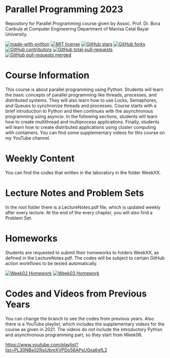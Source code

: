 # Parallel Programming 2023
Repository for Parallel Programming course given by Assoc. Prof. Dr. Bora Canbula 
at Computer Engineering Department of Manisa Celal Bayar University.

[![made-with-python](https://img.shields.io/badge/Made%20with-Python-1f425f.svg)](https://www.python.org/) [![MIT license](https://img.shields.io/badge/License-MIT-blue.svg)](https://lbesson.mit-license.org/) [![GitHub stars](https://badgen.net/github/stars/canbula/ParallelProgramming/)](https://GitHub.com/canbula/ParallelProgramming/stargazers/) [![GitHub forks](https://badgen.net/github/forks/canbula/ParallelProgramming/)](https://GitHub.com/canbula/ParallelProgramming/network/) [![GitHub contributors](https://img.shields.io/github/contributors/canbula/ParallelProgramming.svg)](https://GitHub.com/canbula/ParallelProgramming/graphs/contributors/) [![GitHub total-pull-requests](https://badgen.net/github/prs/canbula/ParallelProgramming)](https://GitHub.com/canbula/ParallelProgramming/pull/) [![GitHub pull-requests merged](https://badgen.net/github/merged-prs/canbula/ParallelProgramming)](https://github.com/canbula/ParallelProgramming/pulls?q=is%3Amerged)

# Course Information
This course is about parallel programming using Python. Students will learn the basic concepts 
of parallel programming like threads, processes, and distributed systems. They will also learn 
how to use Locks, Semaphores, and Queues to synchronize threads and processes. Course starts 
with a brief introduction to Python and then continues with the asynchronous programming using 
asyncio. In the following sections, students will learn how to create multithread and multiprocess 
applications. Finally, students will learn how to create distributed applications using cluster 
computing with containers. You can find some supplementary videos for this course on my YouTube channel.

# Weekly Content
You can find the codes that written in the laboratory in the folder WeekXX.

# Lecture Notes and Problem Sets
In the root folder there is a LectureNotes.pdf file, which is updated weekly after every lecture. 
At the end of the every chapter, you will also find a Problem Set.

# Homeworks
Students are requested to submit their homeworks to folders WeekXX, as defined in the LectureNotes.pdf. 
The codes will be subject to certain GitHub action workflows to be tested automatically.

[![Week02 Homework](https://github.com/canbula/ParallelProgramming/actions/workflows/python-app-week-02.yml/badge.svg?branch=master)](https://github.com/canbula/ParallelProgramming/actions/workflows/python-app-week-02.yml) [![Week03 Homework](https://github.com/canbula/ParallelProgramming/actions/workflows/python-app-week-03.yml/badge.svg)](https://github.com/canbula/ParallelProgramming/actions/workflows/python-app-week-03.yml)

# Codes and Videos from Previous Years
You can change the branch to see the codes from previous years. Also there is a YouTube playlist, 
which includes the supplementary videos for the course as given in 2021. The videos do not include 
the introductory Python and asynchronous programming part, so they start from Week06.

https://www.youtube.com/playlist?list=PL30NBs02RsiUbmXVPDo56APsU0xa6gfL2
